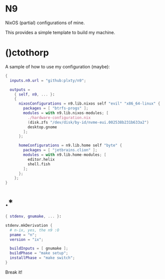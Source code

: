 # N9

NixOS (partial) configurations of mine.

This provides a simple template to build my machine.

# ()ctothorp

A sample of how to use my configuration (maybe):

```nix
{
  inputs.n9.url = "github:plxty/n9";

  outputs =
    { self, n9, ... }:
    {
      nixosConfigurations = n9.lib.nixos self "evil" "x86_64-linux" {
        packages = [ "btrfs-progs" ];
        modules = with n9.lib.nixos-modules; [
          ./hardware-configuration.nix
          (disk.zfs "/dev/disk/by-id/nvme-eui.002538b231b633a2")
          desktop.gnome
        ];
      };

      homeConfigurations = n9.lib.home self "byte" {
        packages = [ "jetbrains.clion" ];
        modules = with n9.lib.home-modules; [
          editor.helix
          shell.fish
        ];
      };
    };
}
```

# .*

```nix
{ stdenv, gnumake, ... }:

stdenv.mkDerivation {
  # n-ix, yes, the n9 :O
  pname = "n";
  version = "ix";

  buildInputs = [ gnumake ];
  buildPhase = "make setup";
  installPhase = "make switch";
}
```

Break it!
